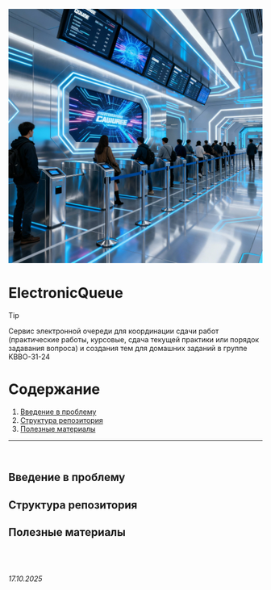 
![image-electronic-queue](./trash/image1.png)

# **ElectronicQueue**

> [!TIP]
> Сервис электронной очереди для координации сдачи работ 
> (практические работы, курсовые, сдача текущей практики или порядок задавания вопроса)
> и создания тем для домашних заданий в группе KBBO-31-24


# Содержание

1. [Введение в проблему]()
2. [Структура репозитория]()
3. [Полезные материалы]()

---

<br>

## Введение в проблему

## Структура репозитория

## Полезные материалы

<br><br>

###### 17.10.2025